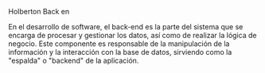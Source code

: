 Holberton Back en

En el desarrollo de software, el back-end es la parte del sistema que se encarga de procesar y gestionar los datos, así como de realizar la lógica de negocio. Este componente es responsable de la manipulación de la información y la interacción con la base de datos, sirviendo como la "espalda" o "backend" de la aplicación.
